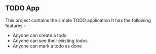 ## TODO App

This project contains the simple TODO application
It has the following features -

- Anyone can create a todo
- Anyone can see their existing todos
- Anyone can mark a todo as done
